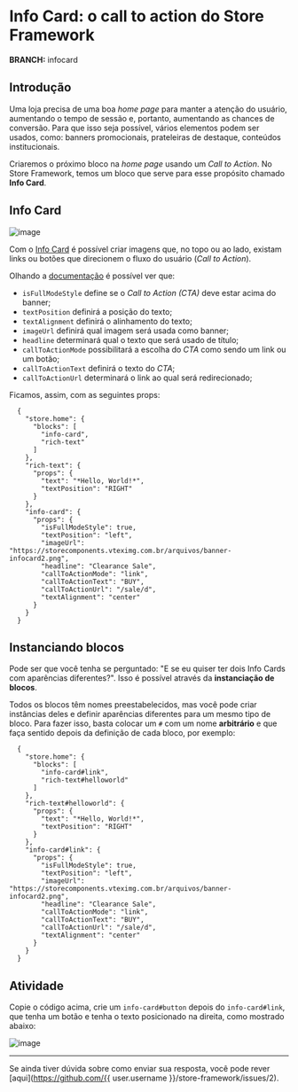 # Info Card: o call to action do Store Framework

**BRANCH:** infocard

## Introdução

Uma loja precisa de uma boa *home page* para manter a atenção do usuário, aumentando o tempo de sessão e, portanto, aumentando as chances de conversão. Para que isso seja possível, vários elementos podem ser usados, como: banners promocionais, prateleiras de destaque, conteúdos institucionais.  

Criaremos o próximo bloco na *home page* usando um *Call to Action*. No Store Framework, temos um bloco que serve para esse propósito chamado **Info Card**. 

## Info Card

![image](https://user-images.githubusercontent.com/18701182/68480411-7b085800-0213-11ea-9426-31dcb0d0aa7d.png)

Com o [Info Card](https://vtex.io/docs/app/vtex.store-components/Info-Card#blocks-api) é possível criar imagens que, no topo ou ao lado, existam links ou botões que direcionem o fluxo do usuário (*Call to Action*). 

Olhando a [documentação](https://vtex.io/docs/app/vtex.store-components/info-card#blocks-api) é possível ver que:

- `isFullModeStyle` define se o *Call to Action (CTA)* deve estar acima do banner;
- `textPosition` definirá a posição do texto;
- `textAlignment` definirá o alinhamento do texto;
- `imageUrl` definirá qual imagem será usada como banner;
- `headline` determinará qual o texto que será usado de título;
- `callToActionMode` possibilitará a escolha do *CTA* como sendo um link ou um botão;
- `callToActionText` definirá o texto do *CTA*;
- `callToActionUrl` determinará o link ao qual será redirecionado;

Ficamos, assim, com as seguintes props:

```
  {
    "store.home": { 
      "blocks": [
        "info-card",
        "rich-text"
      ]
    },
    "rich-text": {
      "props": { 
        "text": "*Hello, World!*",
        "textPosition": "RIGHT"
      }
    },
    "info-card": {
      "props": {
        "isFullModeStyle": true,
        "textPosition": "left",
        "imageUrl": "https://storecomponents.vteximg.com.br/arquivos/banner-infocard2.png",
        "headline": "Clearance Sale",
        "callToActionMode": "link",
        "callToActionText": "BUY",
        "callToActionUrl": "/sale/d",
        "textAlignment": "center"
      }
    }
  }
```

## Instanciando blocos

Pode ser que você tenha se perguntado: "E se eu quiser ter dois Info Cards com aparências diferentes?". Isso é possível através da **instanciação de blocos**.

Todos os blocos têm nomes preestabelecidos, mas você pode criar instâncias deles e definir aparências diferentes para um mesmo tipo de bloco. Para fazer isso, basta colocar um `#` com um nome **arbitrário** e que faça sentido depois da definição de cada bloco, por exemplo:

```
  {
    "store.home": { 
      "blocks": [
        "info-card#link",
        "rich-text#helloworld"
      ]
    },
    "rich-text#helloworld": {
      "props": { 
        "text": "*Hello, World!*",
        "textPosition": "RIGHT"
      }
    },
    "info-card#link": {
      "props": {
        "isFullModeStyle": true,
        "textPosition": "left",
        "imageUrl": "https://storecomponents.vteximg.com.br/arquivos/banner-infocard2.png",
        "headline": "Clearance Sale",
        "callToActionMode": "link",
        "callToActionText": "BUY",
        "callToActionUrl": "/sale/d",
        "textAlignment": "center"
      }
    }
  }
```

## Atividade

Copie o código acima, crie um `info-card#button` depois do `info-card#link`, que tenha um botão e tenha o texto posicionado na direita, como mostrado abaixo:

![image](https://user-images.githubusercontent.com/18701182/68890571-e95e8600-06fd-11ea-8b38-ce2752efc6b6.png)

----

Se ainda tiver dúvida sobre como enviar sua resposta, você pode rever [aqui](https://github.com/{{ user.username }}/store-framework/issues/2).